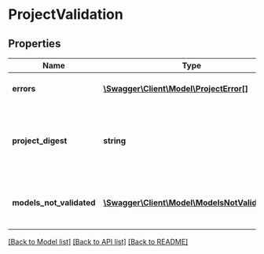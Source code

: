 # ProjectValidation

## Properties
Name | Type | Description | Notes
------------ | ------------- | ------------- | -------------
**errors** | [**\Swagger\Client\Model\ProjectError[]**](ProjectError.md) | A list of project errors | [optional] 
**project_digest** | **string** | A hash value computed from the project&#39;s current state | [optional] 
**models_not_validated** | [**\Swagger\Client\Model\ModelsNotValidated[]**](ModelsNotValidated.md) | A list of models which were not fully validated | [optional] 

[[Back to Model list]](../README.md#documentation-for-models) [[Back to API list]](../README.md#documentation-for-api-endpoints) [[Back to README]](../README.md)


